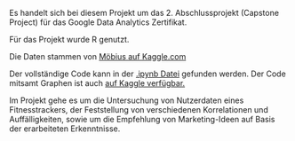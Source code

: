 Es handelt sich bei diesem Projekt um das 2. Abschlussprojekt (Capstone Project) für das Google Data Analytics Zertifikat. 

Für das Projekt wurde R genutzt.  

Die Daten stammen von [Möbius auf Kaggle.com](https://www.kaggle.com/arashnic/fitbit)

Der vollständige Code kann in der [.ipynb Datei](https://github.com/PatrickUlbrich/R-Project/blob/main/fitbit-fitnesstracker.ipynb) gefunden werden. 
Der Code mitsamt Graphen ist auch [auf Kaggle verfügbar.](https://www.kaggle.com/patrickulbrich/fitbit-fitnesstracker) 

Im Projekt gehe es um die Untersuchung von Nutzerdaten eines Fitnesstrackers, der Feststellung von verschiedenen Korrelationen und Auffälligkeiten, sowie um die Empfehlung von Marketing-Ideen auf Basis der erarbeiteten Erkenntnisse. 
